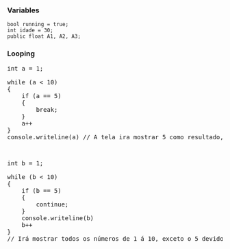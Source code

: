 ### Variables
`bool running = true;`<br>
`int idade = 30;`<br>
`public float A1, A2, A3;`<br>
### Looping
<pre>
int a = 1;

while (a < 10) 
{
    if (a == 5) 
    {
        break;  
    }
    a++
}
console.writeline(a) // A tela ira mostrar 5 como resultado, devido ao break.
</pre>
<br>

<pre>
int b = 1;

while (b < 10)
{
    if (b == 5)
    {
        continue;
    }
    console.writeline(b)
    b++
}
// Irá mostrar todos os números de 1 á 10, exceto o 5 devido ao continue
</pre>
